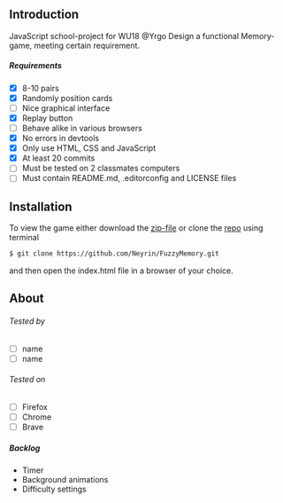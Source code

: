 ## Introduction
JavaScript school-project for WU18 @Yrgo
Design a functional Memory-game, meeting certain requirement.

##### Requirements
- [x] 8-10 pairs
- [x] Randomly position cards
- [ ] Nice graphical interface
- [x] Replay button
- [ ] Behave alike in various browsers
- [x] No errors in devtools
- [x] Only use HTML, CSS and JavaScript
- [x] At least 20 commits
- [ ] Must be tested on 2 classmates computers
- [ ] Must contain README.md, .editorconfig and LICENSE files

## Installation
To view the game either download the [zip-file](https://github.com/Neyrin/FuzzyMemory/archive/master.zip) or clone the [repo](https://github.com/Neyrin/FuzzyMemory.git) using
terminal
```bash
$ git clone https://github.com/Neyrin/FuzzyMemory.git
```
and then open the index.html file in a browser of your choice.

## About

###### Tested by
- [ ] name
- [ ] name

###### Tested on
- [ ] Firefox
- [ ] Chrome
- [ ] Brave

##### Backlog
* Timer
* Background animations
* Difficulty settings

